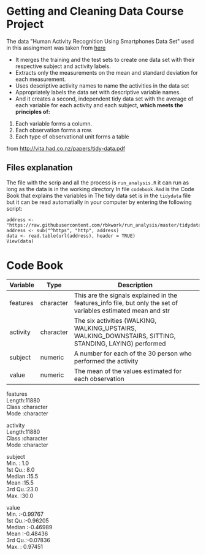 # Getting and Cleaning Data Course Project

The data "Human Activity Recognition Using Smartphones Data Set" used in this assingment was taken from [here](https://d396qusza40orc.cloudfront.net/getdata%2Fprojectfiles%2FUCI%20HAR%20Dataset.zip)

* It merges the training and the test sets to create one data set with their respective subject and activity labels.
* Extracts only the measurements on the mean and standard deviation for each measurement.
* Uses descriptive activity names to name the activities in the data set
* Appropriately labels the data set with descriptive variable names.
* And it creates a second, independent tidy data set with the average of each variable for each activity and each subject, 
**which meets the principles of:**

1. Each variable forms a column.
2. Each observation forms a row.
3. Each type of observational unit forms a table

from <http://vita.had.co.nz/papers/tidy-data.pdf>

## Files explanation
The file with the scrip and all the process is `run_analysis.R` it can run as long as the data is in the working directory
In file `codebook.Rmd` is the Code Book that explains the variables in The tidy data set is in the `tidydata` file but it can be read automatially in your computer by entering the following script:

```{r}
address <- "https://raw.githubusercontent.com/rbkwork/run_analysis/master/tidydata"
address <- sub("^https", "http", address)
data <- read.table(url(address), header = TRUE)
View(data)
```

# Code Book


| Variable  | Type | Description |
|--------|-------|---------|
|features|character| This are the signals explained in the features_info file, but only the set of variables estimated mean and str|
| activity | character | The six activities (WALKING, WALKING_UPSTAIRS, WALKING_DOWNSTAIRS, SITTING, STANDING, LAYING) performed |
| subject | numeric | A number for each of the 30 person who performed the activity |
| value | numeric | The mean of the values estimated for each observation |

   features        
 Length:11880      
 Class :character  
 Mode  :character  
                   
                   
                   
   activity        
 Length:11880      
 Class :character  
 Mode  :character  
                   
                   
                   
   subject    
 Min.   : 1.0  
 1st Qu.: 8.0  
 Median :15.5  
 Mean   :15.5  
 3rd Qu.:23.0  
 Max.   :30.0 
 
 
   value         
 Min.   :-0.99767  
 1st Qu.:-0.96205  
 Median :-0.46989  
 Mean   :-0.48436  
 3rd Qu.:-0.07836  
 Max.   : 0.97451 

